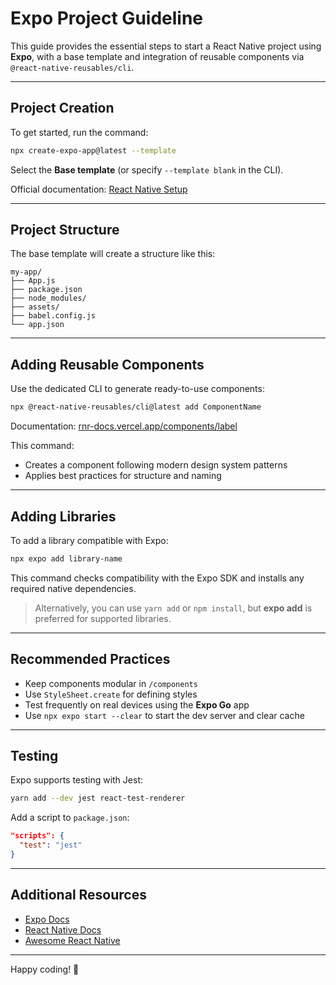 # Expo Project Guideline

This guide provides the essential steps to start a React Native project using **Expo**, with a base template and integration of reusable components via `@react-native-reusables/cli`.

---

## Project Creation

To get started, run the command:

```bash
npx create-expo-app@latest --template
```

Select the **Base template** (or specify `--template blank` in the CLI).

Official documentation: [React Native Setup](https://reactnative.dev/docs/set-up-your-environment)

---

## Project Structure

The base template will create a structure like this:

```
my-app/
├── App.js
├── package.json
├── node_modules/
├── assets/
├── babel.config.js
└── app.json
```

---

## Adding Reusable Components

Use the dedicated CLI to generate ready-to-use components:

```bash
npx @react-native-reusables/cli@latest add ComponentName
```

Documentation: [rnr-docs.vercel.app/components/label](http://rnr-docs.vercel.app/components/label/)

This command:

- Creates a component following modern design system patterns
- Applies best practices for structure and naming

---

## Adding Libraries

To add a library compatible with Expo:

```bash
npx expo add library-name
```

This command checks compatibility with the Expo SDK and installs any required native dependencies.

> Alternatively, you can use `yarn add` or `npm install`, but **expo add** is preferred for supported libraries.

---

## Recommended Practices

- Keep components modular in `/components`
- Use `StyleSheet.create` for defining styles
- Test frequently on real devices using the **Expo Go** app
- Use `npx expo start --clear` to start the dev server and clear cache

---

## Testing

Expo supports testing with Jest:

```bash
yarn add --dev jest react-test-renderer
```

Add a script to `package.json`:

```json
"scripts": {
  "test": "jest"
}
```

---

## Additional Resources

- [Expo Docs](https://docs.expo.dev/)
- [React Native Docs](https://reactnative.dev/)
- [Awesome React Native](https://github.com/jondot/awesome-react-native)

---

Happy coding! 🎉
